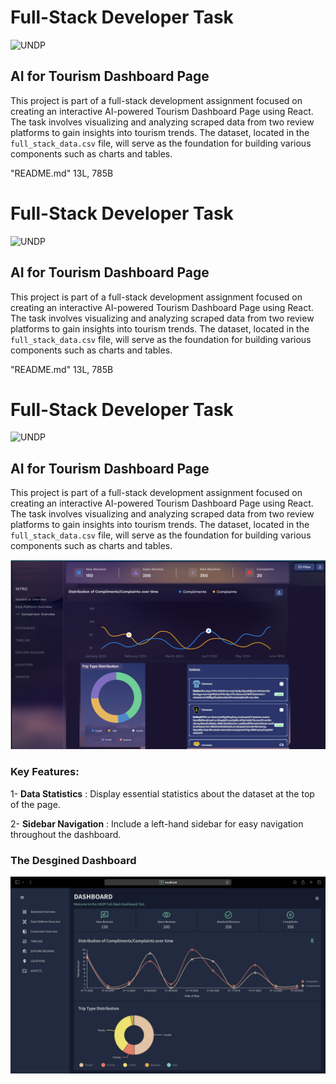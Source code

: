 # Full-Stack Developer Task

![UNDP](https://pbs.twimg.com/media/F5hq3wuXUAASlYn?format=jpg&name=medium)

## AI for Tourism Dashboard Page

This project is part of a full-stack development assignment focused on creating an interactive AI-powered Tourism Dashboard Page using React. The task involves visualizing and analyzing scraped data from two review platforms to gain insights into tourism trends. The dataset, located in the `full_stack_data.csv` file, will serve as the foundation for building various components such as charts and tables.

"README.md" 13L, 785B
# Full-Stack Developer Task

![UNDP](https://pbs.twimg.com/media/F5hq3wuXUAASlYn?format=jpg&name=medium)

## AI for Tourism Dashboard Page

This project is part of a full-stack development assignment focused on creating an interactive AI-powered Tourism Dashboard Page using React. The task involves visualizing and analyzing scraped data from two review platforms to gain insights into tourism trends. The dataset, located in the `full_stack_data.csv` file, will serve as the foundation for building various components such as charts and tables.

"README.md" 13L, 785B
# Full-Stack Developer Task

![UNDP](https://pbs.twimg.com/media/F5hq3wuXUAASlYn?format=jpg&name=medium)

## AI for Tourism Dashboard Page

This project is part of a full-stack development assignment focused on creating an interactive AI-powered Tourism Dashboard Page using React. The task involves visualizing and analyzing scraped data from two review platforms to gain insights into tourism trends. The dataset, located in the `full_stack_data.csv` file, will serve as the foundation for building various components such as charts and tables.

![Dashboard](1.png)

### Key Features:
1- **Data Statistics** : Display essential statistics about the dataset at the top of the page.

2- **Sidebar Navigation** : Include a left-hand sidebar for easy navigation throughout the dashboard.


### The Desgined Dashboard
![desgin](desgin.png)
